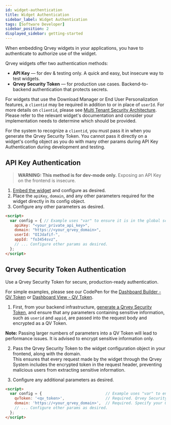 ```yaml
---
id: widget-authentication
title: Widget Authentication
sidebar_label: Widget Authentication
tags: [Software Developer]
sidebar_position: 2
displayed_sidebar: getting-started
---
```


When embedding Qrvey widgets in your applications, you have to authenticate to authorize use of the widget.

Qrvey widgets offer two authentication methods:

- **API Key** — for dev & testing only. A quick and easy, but insecure way to test widgets. 
- **Qrvey Security Token** — for production use cases. Backend-to-backend authentication that protects secrets.

For widgets that use the Download Manager or End User Personalization features, a `clientid` may be required in addition to or in place of `userId`. For more details on `clientid`, please see [Multi Tenant Security Architecture](../../deployment/08-Multi%20Tenant%20Solutions/multi-tenant-security-architecture.md#authentication). Please refer to the relevant widget's documentation and consider your implementation needs to determine which should be provided.

For the system to recognize a `clientid`, you must pass it in when you generate the Qrvey Security Token. You cannot pass it directly on a widget's config object as you do with many other params during API Key Authentication during development and testing.

## API Key Authentication

> **WARNING: This method is for dev-mode only.** Exposing an API Key on the frontend is insecure.

1. [Embed the widget](./introduction-to-widgets.md#how-to-embed-a-widget) and configure as desired.
2. Place the `apiKey`, `domain`, and any other parameters required for the widget directly in its config object.
3. Configure any other parameters as desired.

```html
<script>
  var config = { // Example uses "var" to ensure it is in the global scope.
    apiKey: "<your_private_api_key>",       
    domain: "https://<your_qrvey_domain>",  
    userId: "OIJdafif-",               
    appId: "fo3454svz",               
    // ... Configure other params as desired.
  };
</script>
```

## Qrvey Security Token Authentication 

Use a Qrvey Security Token for secure, production-ready authentication.

For simple examples, please see our CodePen for the [Dashboard Builder - QV Token](https://codepen.io/qrveysamples/pen/BaQGvrL/c3fa477a66f3d2615ed3a029d7998941?editors=1010) or [Dashboard View - QV Token](https://codepen.io/qrveysamples/pen/mdWNPMM/ed754fee791ee64f68151b624531749b?editors=1010).

1. First, from your backend infrastructure, [generate a Qrvey Security Token](https://qrvey.stoplight.io/docs/qrvey-api-doc/ff0303fef339a-generate-widget-security-token), and ensure that any parameters containing sensitive information, such as `userid` and `appid`, are passed into the request body and encrypted as a QV Token.

  **Note:** Passing larger numbers of parameters into a QV Token will lead to performance issues. It is advised to encrypt sensitive information only.

2. Pass the Qrvey Security Token to the widget configuration object in your frontend, along with the domain.  
   This ensures that every request made by the widget through the Qrvey System includes the encrypted token in the request header, preventing malicious users from extracting sensitive information.

3. Configure any additional parameters as desired.

```html
<script>
  var config = {                            // Example uses "var" to ensure it is in the global scope.
    qvToken: '<qv_token>',                  // Required. Qrvey Security Token.
    domain: 'https://<your_qrvey_domain>',  // Required. Specify your Qrvey domain.
    // ... Configure other params as desired.
  };
</script>
```
